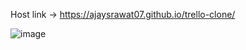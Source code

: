 Host link -> https://ajaysrawat07.github.io/trello-clone/


![image](https://github.com/AjaySRawat07/To-do-list1/assets/149299603/e0ac1b2d-e5f8-456b-b740-5c3f87433d3a)
